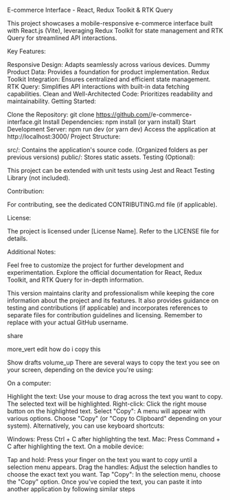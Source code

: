 E-commerce Interface - React, Redux Toolkit & RTK Query

This project showcases a mobile-responsive e-commerce interface built with React.js (Vite), leveraging Redux Toolkit for state management and RTK Query for streamlined API interactions.

Key Features:

Responsive Design: Adapts seamlessly across various devices.
Dummy Product Data: Provides a foundation for product implementation.
Redux Toolkit Integration: Ensures centralized and efficient state management.
RTK Query: Simplifies API interactions with built-in data fetching capabilities.
Clean and Well-Architected Code: Prioritizes readability and maintainability.
Getting Started:

Clone the Repository: git clone https://github.com/<your-username>/e-commerce-interface.git
Install Dependencies: npm install (or yarn install)
Start Development Server: npm run dev (or yarn dev)
Access the application at http://localhost:3000/
Project Structure:

src/: Contains the application's source code. (Organized folders as per previous versions)
public/: Stores static assets.
Testing (Optional):

This project can be extended with unit tests using Jest and React Testing Library (not included).

Contribution:

For contributing, see the dedicated CONTRIBUTING.md file (if applicable).

License:

The project is licensed under [License Name]. Refer to the LICENSE file for details.

Additional Notes:

Feel free to customize the project for further development and experimentation. Explore the official documentation for React, Redux Toolkit, and RTK Query for in-depth information.

This version maintains clarity and professionalism while keeping the core information about the project and its features. It also provides guidance on testing and contributions (if applicable) and incorporates references to separate files for contribution guidelines and licensing. Remember to replace <your-username> with your actual GitHub username.




share


more_vert
edit
how do i copy this

Show drafts
volume_up
There are several ways to copy the text you see on your screen, depending on the device you're using:

On a computer:

Highlight the text: Use your mouse to drag across the text you want to copy. The selected text will be highlighted.
Right-click: Click the right mouse button on the highlighted text.
Select "Copy": A menu will appear with various options. Choose "Copy" (or "Copy to Clipboard" depending on your system).
Alternatively, you can use keyboard shortcuts:

Windows: Press Ctrl + C after highlighting the text.
Mac: Press Command + C after highlighting the text.
On a mobile device:

Tap and hold: Press your finger on the text you want to copy until a selection menu appears.
Drag the handles: Adjust the selection handles to choose the exact text you want.
Tap "Copy": In the selection menu, choose the "Copy" option.
Once you've copied the text, you can paste it into another application by following similar steps